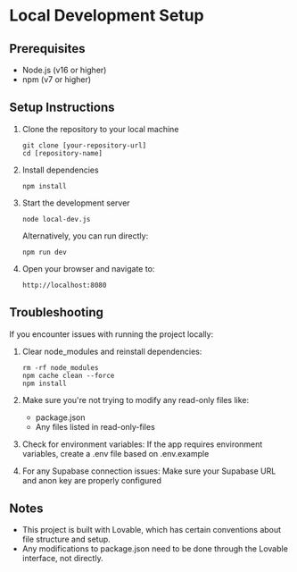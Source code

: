 
# Local Development Setup

## Prerequisites
- Node.js (v16 or higher)
- npm (v7 or higher)

## Setup Instructions

1. Clone the repository to your local machine
   ```
   git clone [your-repository-url]
   cd [repository-name]
   ```

2. Install dependencies
   ```
   npm install
   ```

3. Start the development server
   ```
   node local-dev.js
   ```
   
   Alternatively, you can run directly:
   ```
   npm run dev
   ```

4. Open your browser and navigate to:
   ```
   http://localhost:8080
   ```

## Troubleshooting

If you encounter issues with running the project locally:

1. Clear node_modules and reinstall dependencies:
   ```
   rm -rf node_modules
   npm cache clean --force
   npm install
   ```

2. Make sure you're not trying to modify any read-only files like:
   - package.json
   - Any files listed in read-only-files

3. Check for environment variables:
   If the app requires environment variables, create a .env file based on .env.example

4. For any Supabase connection issues:
   Make sure your Supabase URL and anon key are properly configured

## Notes

- This project is built with Lovable, which has certain conventions about file structure and setup.
- Any modifications to package.json need to be done through the Lovable interface, not directly.
